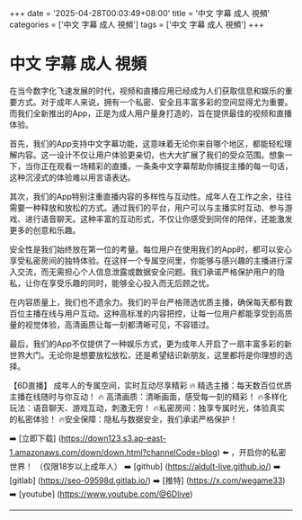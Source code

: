 +++
date = '2025-04-28T00:03:49+08:00'
title = '中文 字幕 成人 視頻'
categories = ['中文 字幕 成人 視頻']
tags = ['中文 字幕 成人 視頻']
+++

# 中文 字幕 成人 視頻

在当今数字化飞速发展的时代，视频和直播应用已经成为人们获取信息和娱乐的重要方式。对于成年人来说，拥有一个私密、安全且丰富多彩的空间显得尤为重要。而我们全新推出的App，正是为成人用户量身打造的，旨在提供最佳的视频和直播体验。

首先，我们的App支持中文字幕功能，这意味着无论你来自哪个地区，都能轻松理解内容。这一设计不仅让用户体验更亲切，也大大扩展了我们的受众范围。想象一下，当你正在观看一场精彩的直播，一条条中文字幕帮助你捕捉主播的每一句话，这种沉浸式的体验难以用言语表达。

其次，我们的App特别注重直播内容的多样性与互动性。成年人在工作之余，往往需要一种释放和放松的方式。通过我们的平台，用户可以与主播实时互动、参与游戏、进行语音聊天。这种丰富的互动形式，不仅让你感受到同伴的陪伴，还能激发更多的创意和乐趣。

安全性是我们始终放在第一位的考量。每位用户在使用我们的App时，都可以安心享受私密房间的独特体验。在这样一个专属空间里，你能够与感兴趣的主播进行深入交流，而无需担心个人信息泄露或数据安全问题。我们承诺严格保护用户的隐私，让你在享受乐趣的同时，能够全心投入而无后顾之忧。

在内容质量上，我们也不遗余力。我们的平台严格筛选优质主播，确保每天都有数百位主播在线与用户互动。这种高标准的内容把控，让每一位用户都能享受到高质量的视觉体验，高清画质让每一刻都清晰可见，不容错过。

最后，我们的App不仅提供了一种娱乐方式，更为成年人开启了一扇丰富多彩的新世界大门。无论你是想要放松放松，还是希望结识新朋友，这里都将是你理想的选择。

【6D直播】
成年人的专属空间，实时互动尽享精彩
🔥 精选主播：每天数百位优质主播在线随时与你互动！
🔥 高清画质：清晰画面，感受每一刻的精彩！
🔥多样化玩法：语音聊天、游戏互动，刺激无穷！
🔥私密房间：独享专属时光，体验真实的私密体验！
🔥安全保障：隐私与数据安全，我们承诺严格保护！

➡️ [立即下载] (https://down123.s3.ap-east-1.amazonaws.com/down/down.html?channelCode=blog) ⬅️ ，开启你的私密世界！
（仅限18岁以上成年人）
➡️ [github] (https://aldult-live.github.io/)
➡️ [gitlab] (https://seo-09598d.gitlab.io/)
➡️ [推特] (https://x.com/wegame33)
➡️ [youtube] (https://www.youtube.com/@6Dlive)

---
